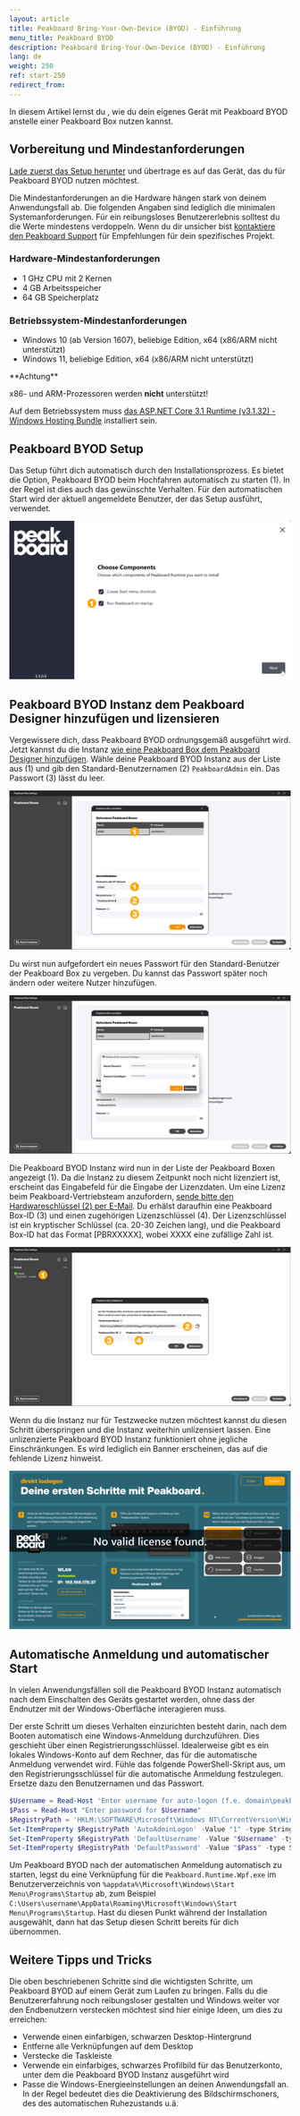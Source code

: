 ```yaml
---
layout: article
title: Peakboard Bring-Your-Own-Device (BYOD) - Einführung
menu_title: Peakboard BYOD
description: Peakboard Bring-Your-Own-Device (BYOD) - Einführung
lang: de
weight: 250
ref: start-250
redirect_from:
---
```


In diesem Artikel lernst du , wie du dein eigenes Gerät mit Peakboard BYOD anstelle einer Peakboard Box nutzen kannst.

## Vorbereitung und Mindestanforderungen

[Lade zuerst das Setup herunter]( https://peakboard.com/download/Peakboard/dev_master/PeakboardRuntimeSetupUI.exe) und übertrage es auf das Gerät, das du für Peakboard BYOD nutzen möchtest.

Die Mindestanforderungen an die Hardware hängen stark von deinem Anwendungsfall ab. Die folgenden Angaben sind lediglich die minimalen Systemanforderungen. Für ein reibungsloses Benutzererlebnis solltest du die Werte mindestens verdoppeln.
Wenn du dir unsicher bist [kontaktiere den Peakboard Support](mailto:support@peakboard.com) für Empfehlungen für dein spezifisches Projekt.

### Hardware-Mindestanforderungen

* 1 GHz CPU mit 2 Kernen
* 4 GB Arbeitsspeicher
* 64 GB Speicherplatz

### Betriebssystem-Mindestanforderungen

* Windows 10 (ab Version 1607), beliebige Edition, x64 (x86/ARM nicht unterstützt)
* Windows 11, beliebige Edition, x64 (x86/ARM nicht unterstützt)

<div class="box-warning" markdown="1">
**Achtung**

x86- und ARM-Prozessoren werden **nicht** unterstützt!
</div>

Auf dem Betriebssystem muss [das ASP.NET Core 3.1 Runtime (v3.1.32) - Windows Hosting Bundle]( https://dotnet.microsoft.com/en-us/download/dotnet/thank-you/runtime-aspnetcore-3.1.32-windows-hosting-bundle-installer) installiert sein.

## Peakboard BYOD Setup

Das Setup führt dich automatisch durch den Installationsprozess. Es bietet die Option, Peakboard BYOD beim Hochfahren automatisch zu starten (1). In der Regel ist dies auch das gewünschte Verhalten. Für den automatischen Start wird der aktuell angemeldete Benutzer, der das Setup ausführt, verwendet.

![Setup-Optionen](/assets/images/get_started/de_peakboard-byod-01.png)

## Peakboard BYOD Instanz dem Peakboard Designer hinzufügen und lizensieren

Vergewissere dich, dass Peakboard BYOD ordnungsgemäß ausgeführt wird.
Jetzt kannst du die Instanz [wie eine Peakboard Box dem Peakboard Designer hinzufügen](/administration/de-hinzufuegen.html). Wähle deine Peakboard BYOD Instanz aus der Liste aus (1) und gib den Standard-Benutzernamen (2) `PeakboardAdmin` ein. Das Passwort (3) lässt du leer.

![BYOD hinzufügen](/assets/images/get_started/de_peakboard-byod-02.png)

Du wirst nun aufgefordert ein neues Passwort für den Standard-Benutzer der Peakboard Box zu vergeben.
Du kannst das Passwort später noch ändern oder weitere Nutzer hinzufügen.

![Passwort vergeben](/assets/images/get_started/de_peakboard-byod-03.png)

Die Peakboard BYOD Instanz wird nun in der Liste der Peakboard Boxen angezeigt (1).
Da die Instanz zu diesem Zeitpunkt noch nicht lizenziert ist, erscheint das Eingabefeld für die Eingabe der Lizenzdaten.
Um eine Lizenz beim Peakboard-Vertriebsteam anzufordern, [sende bitte den Hardwareschlüssel (2) per E-Mail](mailto:support@peakboard.com). Du erhälst daraufhin eine Peakboard Box-ID (3) und einen zugehörigen Lizenzschlüssel (4). Der Lizenzschlüssel ist ein kryptischer Schlüssel (ca. 20-30 Zeichen lang), und die Peakboard Box-ID hat das Format [PBRXXXXX], wobei XXXX eine zufällige Zahl ist.

![BYOD lizensieren](/assets/images/get_started/de_peakboard-byod-04.png)

Wenn du die Instanz nur für Testzwecke nutzen möchtest kannst du diesen Schritt überspringen und die Instanz weiterhin unlizensiert lassen. Eine unlizenzierte Peakboard BYOD Instanz funktioniert ohne jegliche Einschränkungen. Es wird lediglich ein Banner erscheinen, das auf die fehlende Lizenz hinweist.

![Lizenzwarnung](/assets/images/get_started/de_peakboard-byod-05.png)

## Automatische Anmeldung und automatischer Start

In vielen Anwendungsfällen soll die Peakboard BYOD Instanz automatisch nach dem Einschalten des Geräts gestartet werden, ohne dass der Endnutzer mit der Windows-Oberfläche interagieren muss.

Der erste Schritt um dieses Verhalten einzurichten besteht darin, nach dem Booten automatisch eine Windows-Anmeldung durchzuführen. Dies geschieht über einen Registrierungsschlüssel. Idealerweise gibt es ein lokales Windows-Konto auf dem Rechner, das für die automatische Anmeldung verwendet wird. Fühle das folgende PowerShell-Skript aus, um den Registrierungsschlüssel für die automatische Anmeldung festzulegen. Ersetze dazu den Benutzernamen und das Passwort.

```powershell
$Username = Read-Host 'Enter username for auto-logon (f.e. domain\peakboard)'
$Pass = Read-Host "Enter password for $Username"
$RegistryPath = 'HKLM:\SOFTWARE\Microsoft\Windows NT\CurrentVersion\Winlogon'
Set-ItemProperty $RegistryPath 'AutoAdminLogon' -Value "1" -type String
Set-ItemProperty $RegistryPath 'DefaultUsername' -Value "$Username" -type String
Set-ItemProperty $RegistryPath 'DefaultPassword' -Value "$Pass" -type String
```

Um Peakboard BYOD nach der automatischen Anmeldung automatisch zu starten, legst du eine Verknüpfung für die `Peakboard.Runtime.Wpf.exe` im Benutzerverzeichnis von `%appdata%\Microsoft\Windows\Start Menu\Programs\Startup` ab, zum Beispiel `C:\Users\username\AppData\Roaming\Microsoft\Windows\Start Menu\Programs\Startup`.
Hast du diesen Punkt während der Installation ausgewählt, dann hat das Setup diesen Schritt bereits für dich übernommen.

## Weitere Tipps und Tricks

Die oben beschriebenen Schritte sind die wichtigsten Schritte, um Peakboard BYOD auf einem Gerät zum Laufen zu bringen. Falls du die Benutzererfahrung noch reibungsloser gestalten und Windows weiter vor den Endbenutzern verstecken möchtest sind hier einige Ideen, um dies zu erreichen:

* Verwende einen einfarbigen, schwarzen Desktop-Hintergrund
* Entferne alle Verknüpfungen auf dem Desktop
* Verstecke die Taskleiste
* Verwende ein einfarbiges, schwarzes Profilbild für das Benutzerkonto, unter dem die Peakboard BYOD Instanz ausgeführt wird
* Passe die Windows-Energieeinstellungen an deinen Anwendungsfall an. In der Regel bedeutet dies die Deaktivierung des Bildschirmschoners, des des automatischen Ruhezustands u.ä.
